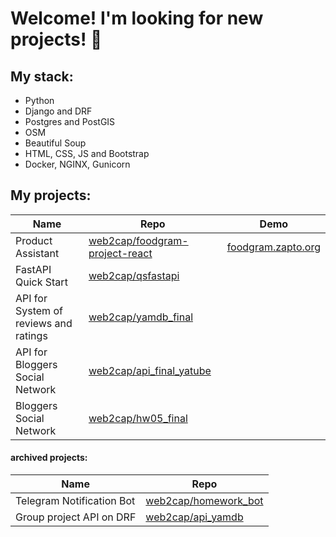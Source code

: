 # Welcome! I'm looking for new projects!  👋

## My stack:

 - Python
 - Django and DRF
 - Postgres and PostGIS
 - OSM
 - Beautiful Soup
 - HTML, CSS, JS and Bootstrap
 - Docker, NGINX, Gunicorn
 
## My projects:
| Name | Repo | Demo |
| ------ | ------ | ------ |
| Product Assistant | [web2cap/foodgram-project-react](https://github.com/web2cap/foodgram-project-react) | [foodgram.zapto.org](https://foodgram.zapto.org/) | 
| FastAPI Quick Start | [web2cap/qsfastapi](https://github.com/web2cap/qsfastapi) | | 
| API for System of reviews and ratings | [web2cap/yamdb_final](https://github.com/web2cap/yamdb_final) | |
| API for Bloggers Social Network | [web2cap/api_final_yatube](https://github.com/web2cap/api_final_yatube) | |
| Bloggers Social Network | [web2cap/hw05_final](https://github.com/web2cap/hw05_final) | |


#### archived projects:
| Name | Repo | 
| ------ | ------ |
| Telegram Notification Bot | [web2cap/homework_bot](https://github.com/web2cap/homework_bot) | 
| Group project API on DRF | [web2cap/api_yamdb](https://github.com/web2cap/api_yamdb) |
